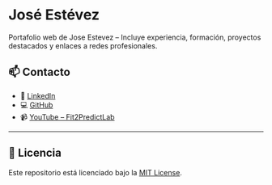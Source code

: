 # José Estévez
Portafolio web de Jose Estevez –  Incluye experiencia, formación, proyectos destacados y enlaces a redes profesionales.

## 📫 Contacto

- 🔗 [LinkedIn](https://linkedin.com/in/estevez-jose)
- 💻 [GitHub](https://github.com/esjoal)
- 📹 [YouTube – Fit2PredictLab](https://youtube.com/@fit2predictLab)

---

## 📝 Licencia

Este repositorio está licenciado bajo la [MIT License](LICENSE).
